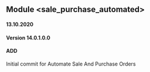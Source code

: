 ## Module <sale_purchase_automated>

#### 13.10.2020
#### Version 14.0.1.0.0
#### ADD
Initial commit for Automate Sale And Purchase Orders



